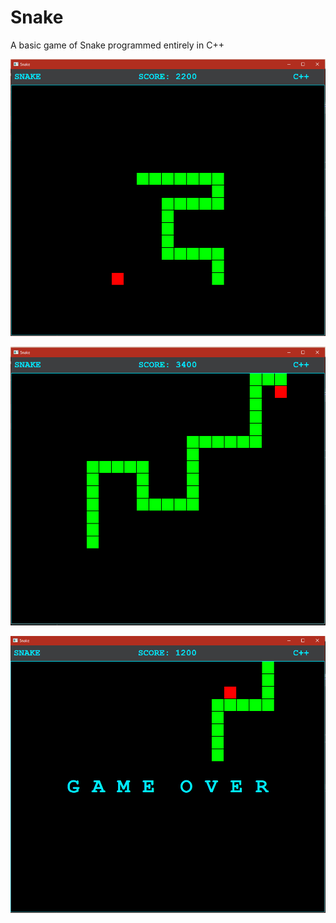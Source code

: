 # Snake
A basic game of Snake programmed entirely in C++ 

![](SNAKE_1.PNG)

![](SNAKE_2.PNG)

![](SNAKE_3.PNG)